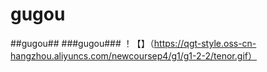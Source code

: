 # gugou
##gugou##
###gugou###
！【】（https://qgt-style.oss-cn-hangzhou.aliyuncs.com/newcoursep4/g1/g1-2-2/tenor.gif）

